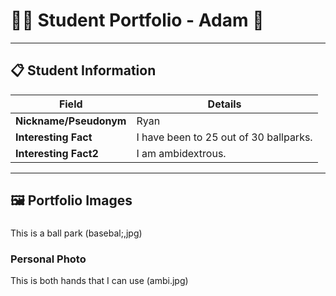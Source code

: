 # 👨‍🎓 Student Portfolio - Adam 🚴

---

## 📋 Student Information

| **Field** | **Details** |
|-----------|-------------|
| **Nickname/Pseudonym** | Ryan |
| **Interesting Fact** | I have been to 25 out of 30 ballparks. |
| **Interesting Fact2** | I am ambidextrous. |

---

## 🖼️ Portfolio Images

### 
This is a ball park (basebal;,jpg)

### Personal Photo
This is both hands that I can use (ambi.jpg)

